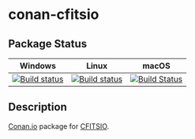 # conan-cfitsio

## Package Status

| Windows | Linux | macOS |
|:-------:|:-----:|:-----:|
|[![Build status](https://ci.appveyor.com/api/projects/status/g1g5h53uswrk8d5l/branch/testing%2F3.470?svg=true)](https://ci.appveyor.com/project/SpaceIm/conan-cfitsio)|[![Build status](https://github.com/SpaceIm/conan-cfitsio/workflows/.github/workflows/conan.yml/badge.svg?branch=testing%2F3.470)](https://github.com/SpaceIm/conan-cfitsio/actions?query=branch%3Atesting%2F3.470)|[![Build Status](https://travis-ci.com/SpaceIm/conan-cfitsio.svg?branch=testing%2F3.470)](https://travis-ci.com/SpaceIm/conan-cfitsio)|

## Description

[Conan.io](https://conan.io) package for [CFITSIO](https://heasarc.gsfc.nasa.gov/fitsio/).
